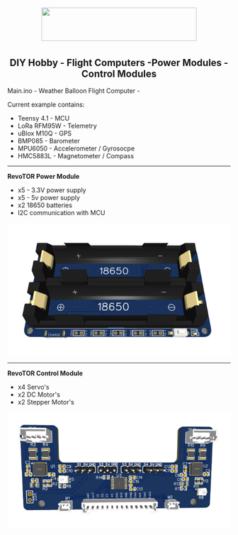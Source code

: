                                                                          
 <h1 align="center"><img src="https://revotorsys.com/assets/logo.png" width="350" height="75"></h1>                                                                          <h2 align="center">DIY Hobby - Flight Computers -Power Modules - Control Modules </h2>


Main.ino - Weather Balloon Flight Computer - 

Current example contains: 

- Teensy 4.1 - MCU 
- LoRa RFM95W - Telemetry
- uBlox M10Q - GPS 
- BMP085 - Barometer
- MPU6050 - Accelerometer / Gyrosocpe
- HMC5883L - Magnetometer / Compass

<hr size="1">

**RevoTOR Power Module** 

- x5 - 3.3V power supply
- x5 - 5v power supply 
- x2 18650 batteries
- I2C communication with MCU 
 
![Power_PCB](PCB's/power_pcb_2.png)

<hr size="1">

**RevoTOR Control Module** 

- x4 Servo's 
- x2 DC Motor's 
- x2 Stepper Motor's
 
![Control_PCB](PCB's/pilot_control_pcb.png)
